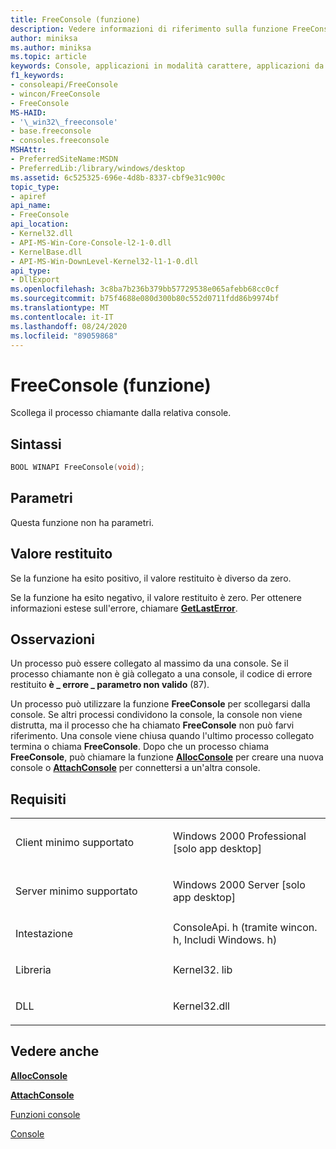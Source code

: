 ```yaml
---
title: FreeConsole (funzione)
description: Vedere informazioni di riferimento sulla funzione FreeConsole, che scollega il processo chiamante dalla relativa console.
author: miniksa
ms.author: miniksa
ms.topic: article
keywords: Console, applicazioni in modalità carattere, applicazioni da riga di comando, applicazioni Terminal, API console
f1_keywords:
- consoleapi/FreeConsole
- wincon/FreeConsole
- FreeConsole
MS-HAID:
- '\_win32\_freeconsole'
- base.freeconsole
- consoles.freeconsole
MSHAttr:
- PreferredSiteName:MSDN
- PreferredLib:/library/windows/desktop
ms.assetid: 6c525325-696e-4d8b-8337-cbf9e31c900c
topic_type:
- apiref
api_name:
- FreeConsole
api_location:
- Kernel32.dll
- API-MS-Win-Core-Console-l2-1-0.dll
- KernelBase.dll
- API-MS-Win-DownLevel-Kernel32-l1-1-0.dll
api_type:
- DllExport
ms.openlocfilehash: 3c8ba7b236b379bb57729538e065afebb68cc0cf
ms.sourcegitcommit: b75f4688e080d300b80c552d0711fdd86b9974bf
ms.translationtype: MT
ms.contentlocale: it-IT
ms.lasthandoff: 08/24/2020
ms.locfileid: "89059868"
---
```

# <a name="freeconsole-function"></a>FreeConsole (funzione)


Scollega il processo chiamante dalla relativa console.

<a name="syntax"></a>Sintassi
------

```C
BOOL WINAPI FreeConsole(void);
```

<a name="parameters"></a>Parametri
----------

Questa funzione non ha parametri.

<a name="return-value"></a>Valore restituito
------------

Se la funzione ha esito positivo, il valore restituito è diverso da zero.

Se la funzione ha esito negativo, il valore restituito è zero. Per ottenere informazioni estese sull'errore, chiamare [**GetLastError**](https://msdn.microsoft.com/library/windows/desktop/ms679360).

<a name="remarks"></a>Osservazioni
-------

Un processo può essere collegato al massimo da una console. Se il processo chiamante non è già collegato a una console, il codice di errore restituito **è \_ errore \_ parametro non valido** (87).

Un processo può utilizzare la funzione **FreeConsole** per scollegarsi dalla console. Se altri processi condividono la console, la console non viene distrutta, ma il processo che ha chiamato **FreeConsole** non può farvi riferimento. Una console viene chiusa quando l'ultimo processo collegato termina o chiama **FreeConsole**. Dopo che un processo chiama **FreeConsole**, può chiamare la funzione [**AllocConsole**](allocconsole.md) per creare una nuova console o [**AttachConsole**](attachconsole.md) per connettersi a un'altra console.

<a name="requirements"></a>Requisiti
------------

<table>
<colgroup>
<col width="50%" />
<col width="50%" />
</colgroup>
<tbody>
<tr class="odd">
<td><p>Client minimo supportato</p></td>
<td><p>Windows 2000 Professional [solo app desktop]</p></td>
</tr>
<tr class="even">
<td><p>Server minimo supportato</p></td>
<td><p>Windows 2000 Server [solo app desktop]</p></td>
</tr>
<tr class="odd">
<td><p>Intestazione</p></td>
<td>ConsoleApi. h (tramite wincon. h, Includi Windows. h)</td>
</tr>
<tr class="even">
<td><p>Libreria</p></td>
<td>Kernel32. lib</td>
</tr>
<tr class="odd">
<td><p>DLL</p></td>
<td>Kernel32.dll</td>
</tr>
<tr class="even">
</tr>
<tr class="odd">
</tr>
<tr class="even">
</tr>
</tbody>
</table>

## <a name="span-idsee_alsospansee-also"></a><span id="see_also"></span>Vedere anche


[**AllocConsole**](allocconsole.md)

[**AttachConsole**](attachconsole.md)

[Funzioni console](console-functions.md)

[Console](consoles.md)

 

 




